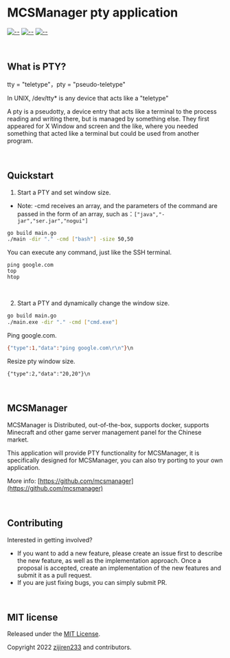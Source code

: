 # MCSManager pty application

[![--](https://img.shields.io/badge/Go_Version-1.18.3-green.svg)](https://github.com/MCSManager)
[![--](https://img.shields.io/badge/Support-Windows/Linux-yellow.svg)](https://github.com/MCSManager)
[![--](https://img.shields.io/badge/License-MIT-red.svg)](https://github.com/MCSManager)

<br />

## What is PTY?

tty = "teletype"，pty = "pseudo-teletype"

In UNIX, /dev/tty\* is any device that acts like a "teletype"

A pty is a pseudotty, a device entry that acts like a terminal to the process reading and writing there,
but is managed by something else.
They first appeared for X Window and screen and the like,
where you needed something that acted like a terminal but could be used from another program.

<br />

## Quickstart

1. Start a PTY and set window size.

-   Note: -cmd receives an array, and the parameters of the command are passed in the form of an array, such as：`["java","-jar","ser.jar","nogui"]`

```bash
go build main.go
./main -dir "." -cmd ["bash"] -size 50,50
```

You can execute any command, just like the SSH terminal.

```
ping google.com
top
htop
```

<br />

2. Start a PTY and dynamically change the window size.

```bash
go build main.go
./main.exe -dir "." -cmd ["cmd.exe"]
```

Ping google.com.

```bash
{"type":1,"data":"ping google.com\r\n"}\n
```

Resize pty window size.

```
{"type":2,"data":"20,20"}\n
```

<br />

## MCSManager

MCSManager is Distributed, out-of-the-box, supports docker,
supports Minecraft and other game server management panel for the Chinese market.

This application will provide PTY functionality for MCSManager,
it is specifically designed for MCSManager,
you can also try porting to your own application.

More info: [https://github.com/mcsmanager](https://github.com/mcsmanager)

<br />

## Contributing

Interested in getting involved?

-   If you want to add a new feature, please create an issue first to describe the new feature, as well as the implementation approach. Once a proposal is accepted, create an implementation of the new features and submit it as a pull request.
-   If you are just fixing bugs, you can simply submit PR.

<br />

## MIT license

Released under the [MIT License](https://opensource.org/licenses/MIT).

Copyright 2022 [zijiren233](https://github.com/zijiren233) and contributors.
